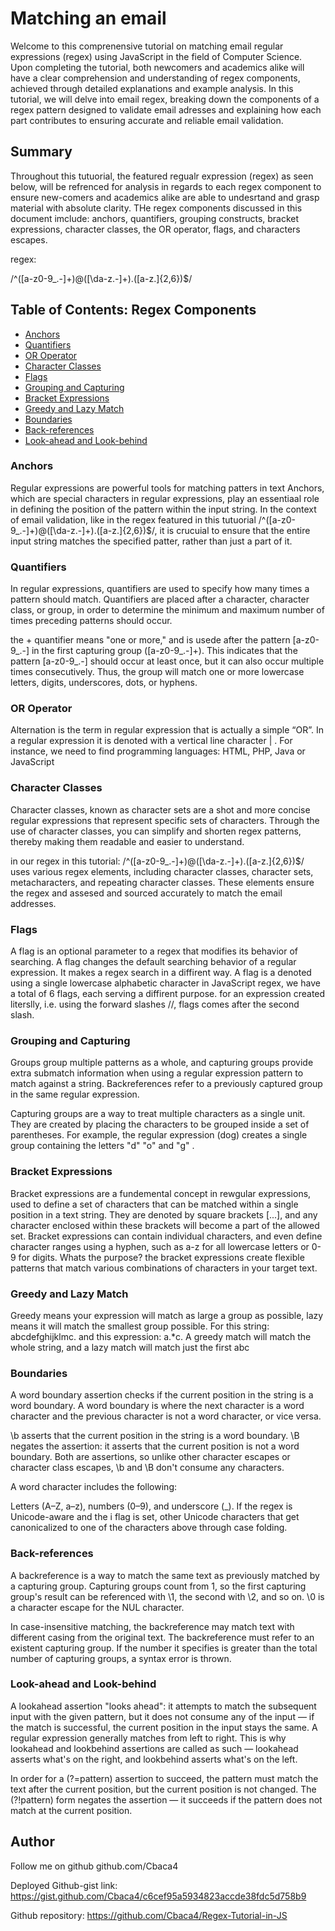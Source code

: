 # Matching an email 

Welcome to this comprenensive tutorial on matching email regular expressions (regex) using JavaScript in the field of Computer Science. Upon completing the tutorial, both newcomers and academics alike will have a clear comprehension and understanding of regex components, achieved through detailed explanations and example analysis. In this tutorial, we will delve into email regex, breaking down the components of a regex pattern designed to validate email adresses and explaining how each part contributes to ensuring accurate and reliable email validation.

## Summary

Throughout this tutuorial, the featured regualr expression (regex) as seen below, will be refrenced for analysis in regards to each regex component to ensure new-comers and academics alike are able to undesrtand and grasp material with absolute clarity. THe regex components discussed in this document imclude: anchors, quantifiers, grouping constructs, bracket expressions, character classes, the OR operator, flags, and characters escapes.

regex:

/^([a-z0-9_\.-]+)@([\da-z\.-]+)\.([a-z\.]{2,6})$/

## Table of Contents: Regex Components

- [Anchors](#anchors)
- [Quantifiers](#quantifiers)
- [OR Operator](#or-operator)
- [Character Classes](#character-classes)
- [Flags](#flags)
- [Grouping and Capturing](#grouping-and-capturing)
- [Bracket Expressions](#bracket-expressions)
- [Greedy and Lazy Match](#greedy-and-lazy-match)
- [Boundaries](#boundaries)
- [Back-references](#back-references)
- [Look-ahead and Look-behind](#look-ahead-and-look-behind)

### Anchors

Regular expressions are powerful tools for matching patters in text Anchors, which are special characters in regular expressions, play an essentiaal role in defining the position of the pattern within the input string. In the context of email validation, like in the regex featured in this tutuorial /^([a-z0-9_\.-]+)@([\da-z\.-]+)\.([a-z\.]{2,6})$/, it is crucuial to ensure that the entire input string matches the specified patter, rather than just a part of it.

### Quantifiers

In regular expressions, quantifiers are used to specify how many times a pattern should match. Quantifiers are placed after a character, character class, or group, in order to determine the minimum and maximum number of times preceding patterns should occur.

the + quantifier means "one or more," and is usede after the pattern [a-z0-9_\.-] in the first capturing group ([a-z0-9_\.-]+). This indicates that the pattern [a-z0-9_\.-] should occur at least once, but it can also occur multiple times consecutively. Thus, the group will match one or more lowercase letters, digits, underscores, dots, or hyphens.

### OR Operator

Alternation is the term in regular expression that is actually a simple “OR”. In a regular expression it is denoted with a vertical line character | . For instance, we need to find programming languages: HTML, PHP, Java or JavaScript

### Character Classes

Character classes, known as character sets are a shot and more concise regular expressions that represent specific sets of characters. Through the use of character classes, you can simplify and shorten regex patterns, thereby making them readable and easier to understand.

in our regex in this tutorial:  /^([a-z0-9_\.-]+)@([\da-z\.-]+)\.([a-z\.]{2,6})$/ uses various regex elements, including character classes, character sets, metacharacters, and repeating character classes. These elements ensure the regex and assesed and sourced accurately to match the email addresses.

### Flags

A flag is an optional parameter to a regex that modifies its behavior of searching. A flag changes the default searching behavior of a regular expression. It makes a regex search in a diffirent way. A flag is a denoted using a single lowercase alphabetic character in JavaScript regex, we have a total of 6 flags, each serving a diffirent purpose.
for an expression created literslly, i.e. using the forward slashes //, flags comes after the second slash. 

### Grouping and Capturing

Groups group multiple patterns as a whole, and capturing groups provide extra submatch information when using a regular expression pattern to match against a string. Backreferences refer to a previously captured group in the same regular expression.

Capturing groups are a way to treat multiple characters as a single unit. They are created by placing the characters to be grouped inside a set of parentheses. For example, the regular expression (dog) creates a single group containing the letters "d" "o" and "g" .

### Bracket Expressions

Bracket expressions are a fundemental concept in rewgular expressions, used to define a set of characters that can be matched within a single position in a text string. They are denoted by square brackets [...], and any character enclosed within these brackets will become a part of the allowed set. Bracket expressions can contain individual characters, and even define character ranges using a hyphen, such as a-z for all lowercase letters or 0-9 for digits. Whats the purpose? the bracket expressions create flexible patterns that match various combinations of characters in your target text.

### Greedy and Lazy Match

Greedy means your expression will match as large a group as possible, lazy means it will match the smallest group possible. For this string: abcdefghijklmc. and this expression: a.*c. A greedy match will match the whole string, and a lazy match will match just the first abc 

### Boundaries

A word boundary assertion checks if the current position in the string is a word boundary. A word boundary is where the next character is a word character and the previous character is not a word character, or vice versa. 

\b asserts that the current position in the string is a word boundary. \B negates the assertion: it asserts that the current position is not a word boundary. Both are assertions, so unlike other character escapes or character class escapes, \b and \B don't consume any characters.

A word character includes the following:

Letters (A–Z, a–z), numbers (0–9), and underscore (_).
If the regex is Unicode-aware and the i flag is set, other Unicode characters that get canonicalized to one of the characters above through case folding.

### Back-references

A backreference is a way to match the same text as previously matched by a capturing group. Capturing groups count from 1, so the first capturing group's result can be referenced with \1, the second with \2, and so on. \0 is a character escape for the NUL character.

In case-insensitive matching, the backreference may match text with different casing from the original text. The backreference must refer to an existent capturing group. If the number it specifies is greater than the total number of capturing groups, a syntax error is thrown.

### Look-ahead and Look-behind

A lookahead assertion "looks ahead": it attempts to match the subsequent input with the given pattern, but it does not consume any of the input — if the match is successful, the current position in the input stays the same. A regular expression generally matches from left to right. This is why lookahead and lookbehind assertions are called as such — lookahead asserts what's on the right, and lookbehind asserts what's on the left.

In order for a (?=pattern) assertion to succeed, the pattern must match the text after the current position, but the current position is not changed. The (?!pattern) form negates the assertion — it succeeds if the pattern does not match at the current position.

## Author

Follow me on github github.com/Cbaca4

Deployed Github-gist link: https://gist.github.com/Cbaca4/c6cef95a5934823accde38fdc5d758b9

Github repository: https://github.com/Cbaca4/Regex-Tutorial-in-JS